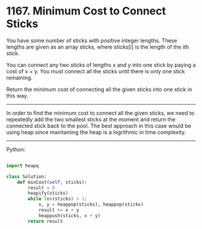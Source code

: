 # 1167. Minimum Cost to Connect Sticks

You have some number of sticks with positive integer lengths. These lengths are
given as an array sticks, where sticks[i] is the length of the ith stick.

You can connect any two sticks of lengths x and y into one stick by paying
a cost of x + y. You must connect all the sticks until there is only one stick
remaining.

Return the minimum cost of connecting all the given sticks into one stick in
this way.

---

In order to find the minimum cost to connect all the given sticks, we need to
repeatedly add the two smallest sticks at the moment and return the connected
stick back to the pool. The best approach in this case would be using heap
since maintaining the heap is a logrithmic in time complexity.

---

Python:

```python

import heapq

class Solution:
    def minCost(self, sticks):
        result = 0
        heapify(sticks)
        while len(sticks) > 1:
            x, y = heappop(sticks), heappop(sticks)
            result += x + y
            heappush(sticks, x + y)
        return result
```

